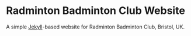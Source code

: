 Radminton Badminton Club Website
================================

A simple [Jekyll](http://jekyllrb.com)-based website for Radminton Badminton Club, Bristol, UK.
